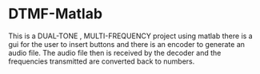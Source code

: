 # DTMF-Matlab

This is a DUAL-TONE , MULTI-FREQUENCY project using matlab
there is a gui for the user to insert buttons and there is an encoder to generate 
an audio file. The audio file then is received by the decoder and the frequencies transmitted are converted back to 
numbers.
